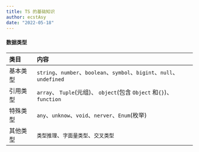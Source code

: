 ```yaml
---
title: TS 的基础知识
author: ecstAsy
date: "2022-05-18"
---
```


#### **数据类型**

| 类目     | 内容                                                                   |
| :------- | :--------------------------------------------------------------------- |
| 基本类型 | `string`、`number`、`boolean`、`symbol`、`bigint`、`null`、`undefined` |
| 引用类型 | `array`、 `Tuple`(元组)、 `object`(包含 `Object` 和`{}`)、`function`   |
| 特殊类型 | `any`、`unknow`、`void`、`nerver`、`Enum`(枚举)                        |
| 其他类型 | `类型推理`、`字面量类型`、`交叉类型`                                   |

